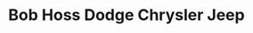 ---
title: "Bob Hoss Dodge Chrysler Jeep"
url: /kansas-city/bob-hoss-dodge-chrysler-jeep/
shop: car
---